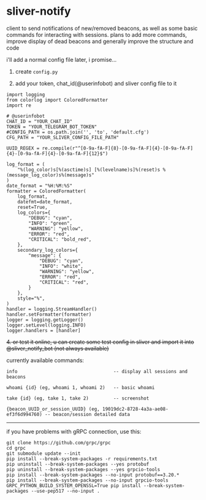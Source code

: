 # sliver-notify
client to send notifications of new/removed beacons, as well as some basic commands for interacting with sessions. plans to add more commands, improve display of dead beacons and generally improve the structure and code


i'll add a normal config file later, i promise...
1. create `config.py`

2. add your token, chat_id(@userinfobot) and sliver config file to it

```
import logging
from colorlog import ColoredFormatter
import re

# @userinfobot
CHAT_ID = "YOUR_CHAT_ID"
TOKEN = "YOUR_TELEGRAM_BOT_TOKEN"
#CONFIG_PATH = os.path.join('', 'to', 'default.cfg')
CFG_PATH = "YOUR_SLIVER_CONFIG_FILE_PATH"

UUID_REGEX = re.compile(r"^[0-9a-fA-F]{8}-[0-9a-fA-F]{4}-[0-9a-fA-F]{4}-[0-9a-fA-F]{4}-[0-9a-fA-F]{12}$")

log_format = (
    "%(log_color)s[%(asctime)s] [%(levelname)s]%(reset)s %(message_log_color)s%(message)s"
)
date_format = "%H:%M:%S"
formatter = ColoredFormatter(
    log_format,
    datefmt=date_format,
    reset=True,
    log_colors={
        "DEBUG": "cyan",
        "INFO": "green",
        "WARNING": "yellow",
        "ERROR": "red",
        "CRITICAL": "bold_red",
    },
    secondary_log_colors={
        "message": {
            "DEBUG": "cyan",
            "INFO": "white",
            "WARNING": "yellow",
            "ERROR": "red",
            "CRITICAL": "red",
        }
    },
    style="%",
)
handler = logging.StreamHandler()
handler.setFormatter(formatter)
logger = logging.getLogger()
logger.setLevel(logging.INFO)
logger.handlers = [handler]
```

~~4. or test it online, u can create some test config in sliver and import it into @sliver_notify_bot (not always available)~~


currently available commands:   
```
info                                   -- display all sessions and beacons
                                
whoami {id} (eg, whoami 1, whoami 2)   -- basic whoami
                                
take {id} (eg, take 1, take 2)         -- screenshot
                                
{beacon_UUID_or_session_UUID} (eg, 19019dc2-8728-4a3a-ae08-ef3f6d994760) -- beacon/session detailed data
```

---
if you have problems with gRPC connection, use this:
```
git clone https://github.com/grpc/grpc
cd grpc
git submodule update --init
pip install --break-system-packages -r requirements.txt
pip uninstall --break-system-packages --yes protobuf
pip uninstall --break-system-packages --yes grpcio-tools
pip install --break-system-packages --no-input protobuf==3.20.*
pip install --break-system-packages --no-input grpcio-tools
GRPC_PYTHON_BUILD_SYSTEM_OPENSSL=True pip install --break-system-packages --use-pep517 --no-input .
```
